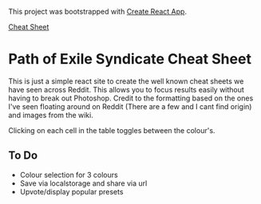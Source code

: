 This project was bootstrapped with [Create React App](https://github.com/facebook/create-react-app).

[Cheat Sheet](https://melink14.github.io/BetrayalCheatSheet)

# Path of Exile Syndicate Cheat Sheet
This is just a simple react site to create the well known cheat sheets we have seen across Reddit. This allows you to focus
results easily without having to break out Photoshop. Credit to the formatting based on the ones I've seen floating around on
Reddit (There are a few and I cant find origin) and images from the wiki.


Clicking on each cell in the table toggles between the colour's. 

## To Do
* Colour selection for 3 colours
* Save via localstorage and share via url
* Upvote/display popular presets
